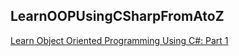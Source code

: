 ## LearnOOPUsingCSharpFromAtoZ
[Learn Object Oriented Programming Using C#: Part 1](https://www.c-sharpcorner.com/UploadFile/e881fb/learn-oops-using-C-Sharp-part-1/)

